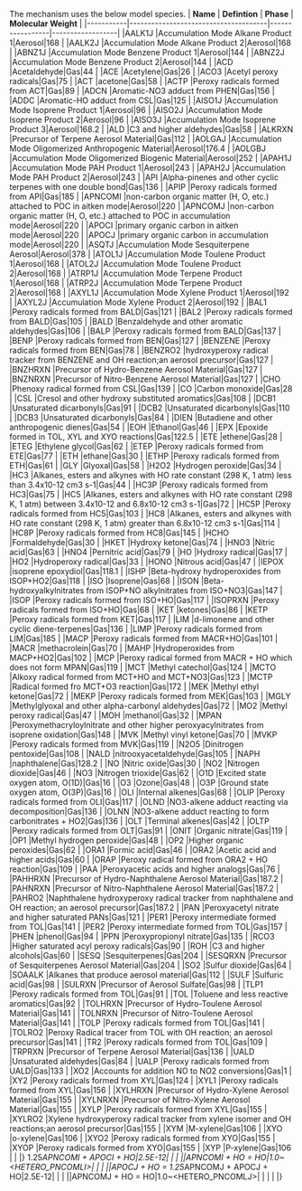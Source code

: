 The mechanism uses the below model species.
| **Name** | **Defintion** | **Phase** | **Molecular Weight** |
|-----------|--------------------------------------|-----------------|------------------|
|AALK1J 	 |Accumulation Mode Alkane Product 1|Aerosol|168 |
|AALK2J 	 |Accumulation Mode Alkane Product 2|Aerosol|168 |
|ABNZ1J 	 |Accumulation Mode Benzene Product 1|Aerosol|144 |
|ABNZ2J 	 |Accumulation Mode Benzene Product 2|Aerosol|144 |
|ACD		 |Acetaldehyde|Gas|44 |
|ACE		 |Acetylene|Gas|26 |
|ACO3		 |Acetyl peroxy radicals|Gas|75 |
|ACT		 |acetone|Gas|58 |
|ACTP		 |Peroxy radicals formed from ACT|Gas|89 |
|ADCN		 |Aromatic-NO3 adduct from PHEN|Gas|156 |
|ADDC		 |Aromatic-HO adduct from CSL|Gas|125 |
|AISO1J 	 |Accumulation Mode Isoprene Product 1|Aerosol|96 |
|AISO2J 	 |Accumulation Mode Isoprene Product 2|Aerosol|96 |
|AISO3J 	 |Accumulation Mode Isoprene Product 3|Aerosol|168.2 |
|ALD		 |C3 and higher aldehydes|Gas|58 |
|ALKRXN 	 |Precursor of Terpene Aerosol Material|Gas|112 |
|AOLGAJ 	 |Accumulation Mode Oligomerized Anthropogenic Material|Aerosol|176.4 |
|AOLGBJ 	 |Accumulation Mode Oligomerized Biogenic Material|Aerosol|252 |
|APAH1J 	 |Accumulation Mode PAH Product 1|Aerosol|243 |
|APAH2J 	 |Accumulation Mode PAH Product 2|Aerosol|243 |
|API		 |Alpha-pinenes and other cyclic terpenes with one double bond|Gas|136 |
|APIP		 |Peroxy radicals formed from API|Gas|185 |
|APNCOMI	 |non-carbon organic matter (H, O, etc.) attached to POC in aitken mode|Aerosol|220 |
|APNCOMJ	 |non-carbon organic matter (H, O, etc.) attached to POC in accumulation mode|Aerosol|220 |
|APOCI  	 |primary organic carbon in aitken mode|Aerosol|220 |
|APOCJ  	 |primary organic carbon in accumulation mode|Aerosol|220 |
|ASQTJ  	 |Accumulation Mode Sesquiterpene Aerosol|Aerosol|378 |
|ATOL1J 	 |Accumulation Mode Toulene Product 1|Aerosol|168 |
|ATOL2J 	 |Accumulation Mode Toulene Product 2|Aerosol|168 |
|ATRP1J 	 |Accumulation Mode Terpene Product 1|Aerosol|168 |
|ATRP2J 	 |Accumulation Mode Terpene Product 2|Aerosol|168 |
|AXYL1J 	 |Accumulation Mode Xylene Product 1|Aerosol|192 |
|AXYL2J 	 |Accumulation Mode Xylene Product 2|Aerosol|192 |
|BAL1		 |Peroxy radicals formed from BALD|Gas|121 |
|BAL2		 |Peroxy radicals formed from BALD|Gas|105 |
|BALD		 |Benzaldehyde and other aromatic aldehydes|Gas|106 |
|BALP		 |Peroxy radicals formed from BALD|Gas|137 |
|BENP		 |Peroxy radicals formed from BEN|Gas|127 |
|BENZENE	 |Peroxy radicals formed from BEN|Gas|78 |
|BENZRO2	 |hydroxyperoxy radical tracker from BENZENE and OH reaction;an aerosol precursor|Gas|127 |
|BNZHRXN	 |Precursor of Hydro-Benzene Aerosol Material|Gas|127 |
|BNZNRXN	 |Precursor of Nitro-Benzene Aerosol Material|Gas|127 |
|CHO		 |Phenoxy radical formed from CSL|Gas|139 |
|CO		 |Carbon monoxide|Gas|28 |
|CSL		 |Cresol and other hydroxy substituted aromatics|Gas|108 |
|DCB1		 |Unsaturated dicarbonyls|Gas|91 |
|DCB2		 |Unsaturated dicarbonyls|Gas|110 |
|DCB3		 |Unsaturated dicarbonyls|Gas|84 |
|DIEN		 |Butadiene and other anthropogenic dienes|Gas|54 |
|EOH		 |Ethanol|Gas|46 |
|EPX		 |Epoxide formed in TOL, XYL and XYO reactions|Gas|122.5 |
|ETE		 |ethene|Gas|28 |
|ETEG		 |Ethylene glycol|Gas|62 |
|ETEP		 |Peroxy radicals formed from ETE|Gas|77 |
|ETH		 |ethane|Gas|30 |
|ETHP		 |Peroxy radicals formed from ETH|Gas|61 |
|GLY		 |Glyoxal|Gas|58 |
|H2O2		 |Hydrogen peroxide|Gas|34 |
|HC3		 |Alkanes, esters and alkynes with HO rate constant (298 K, 1 atm) less than 3.4x10-12 cm3 s-1|Gas|44 |
|HC3P		 |Peroxy radicals formed from HC3|Gas|75 |
|HC5		 |Alkanes, esters and alkynes with HO rate constant (298 K, 1 atm) between 3.4x10-12 and 6.8x10-12 cm3 s-1|Gas|72 |
|HC5P		 |Peroxy radicals formed from HC5|Gas|103 |
|HC8		 |Alkanes, esters and alkynes with HO rate constant (298 K, 1 atm) greater than 6.8x10-12 cm3 s-1|Gas|114 |
|HC8P		 |Peroxy radicals formed from HC8|Gas|145 |
|HCHO		 |Formaldehyde|Gas|30 |
|HKET		 |Hydroxy ketone|Gas|74 |
|HNO3		 |Nitric acid|Gas|63 |
|HNO4		 |Pernitric acid|Gas|79 |
|HO		 |Hydroxy radical|Gas|17 |
|HO2		 |Hydroperoxy radical|Gas|33 |
|HONO		 |Nitrous acid|Gas|47 |
|IEPOX  	 |isoprene epoxydiol|Gas|118.1 |
|ISHP		 |Beta-hydroxy hydroperoxides from ISOP+HO2|Gas|118 |
|ISO		 |Isoprene|Gas|68 |
|ISON		 |Beta-hydroxyalkylnitrates from ISOP+NO alkylnitrates from ISO+NO3|Gas|147 |
|ISOP		 |Peroxy radicals formed from ISO+HO|Gas|117 |
|ISOPRXN	 |Peroxy radicals formed from ISO+HO|Gas|68 |
|KET		 |ketones|Gas|86 |
|KETP		 |Peroxy radicals formed from KET|Gas|117 |
|LIM		 |d-limonene and other cyclic diene-terpenes|Gas|136 |
|LIMP		 |Peroxy radicals formed from LIM|Gas|185 |
|MACP		 |Peroxy radicals formed from MACR+HO|Gas|101 |
|MACR		 |methacrolein|Gas|70 |
|MAHP		 |Hydroperoxides from MACP+HO2|Gas|102 |
|MCP		 |Peroxy radical formed from MACR + HO which does not form MPAN|Gas|119 |
|MCT		 |Methyl catechol|Gas|124 |
|MCTO		 |Alkoxy radical formed from MCT+HO and MCT+NO3|Gas|123 |
|MCTP		 |Radical formed fro MCT+O3 reaction|Gas|172 |
|MEK		 |Methyl ethyl ketone|Gas|72 |
|MEKP		 |Peroxy radicals formed from MEK|Gas|103 |
|MGLY		 |Methylglyoxal and other alpha-carbonyl aldehydes|Gas|72 |
|MO2		 |Methyl peroxy radical|Gas|47 |
|MOH		 |methanol|Gas|32 |
|MPAN		 |Peroxymethacryloylnitrate and other higher peroxyacylnitrates from isoprene oxidation|Gas|148 |
|MVK		 |Methyl vinyl ketone|Gas|70 |
|MVKP		 |Peroxy radicals formed from MVK|Gas|119 |
|N2O5		 |Dinitrogen pentoxide|Gas|108 |
|NALD		 |nitrooxyacetaldehyde|Gas|105 |
|NAPH		 |naphthalene|Gas|128.2 |
|NO		 |Nitric oxide|Gas|30 |
|NO2		 |Nitrogen dioxide|Gas|46 |
|NO3		 |Nitrogen trioxide|Gas|62 |
|O1D		 |Excited state oxygen atom, O(1D)|Gas|16 |
|O3		 |Ozone|Gas|48 |
|O3P		 |Ground state oxygen atom, O(3P)|Gas|16 |
|OLI		 |Internal alkenes|Gas|68 |
|OLIP		 |Peroxy radicals formed from OLI|Gas|117 |
|OLND		 |NO3-alkene adduct reacting via decomposition|Gas|136 |
|OLNN		 |NO3-alkene adduct reacting to form carbonitrates + HO2|Gas|136 |
|OLT		 |Terminal alkenes|Gas|42 |
|OLTP		 |Peroxy radicals formed from OLT|Gas|91 |
|ONIT		 |Organic nitrate|Gas|119 |
|OP1		 |Methyl hydrogen peroxide|Gas|48 |
|OP2		 |Higher organic peroxides|Gas|62 |
|ORA1		 |Formic acid|Gas|46 |
|ORA2		 |Acetic acid and higher acids|Gas|60 |
|ORAP		 |Peroxy radical formed from ORA2 + HO reaction|Gas|109 |
|PAA		 |Peroxyacetic acids and higher analogs|Gas|76 |
|PAHHRXN	 |Precursor of Hydro-Naphthalene Aerosol Material|Gas|187.2 |
|PAHNRXN	 |Precursor of Nitro-Naphthalene Aerosol Material|Gas|187.2 |
|PAHRO2 	 |Naphthalene hydroxyperoxy radical tracker from naphthalene and OH reaction; an aerosol precursor|Gas|187.2 |
|PAN		 |Peroxyacetyl nitrate and higher saturated PANs|Gas|121 |
|PER1		 |Peroxy intermediate formed from TOL|Gas|141 |
|PER2		 |Peroxy intermediate formed from TOL|Gas|157 |
|PHEN		 |phenol|Gas|94 |
|PPN		 |Peroxypropionyl nitrate|Gas|135 |
|RCO3		 |Higher saturated acyl peroxy radicals|Gas|90 |
|ROH		 |C3 and higher alcohols|Gas|60 |
|SESQ		 |Sesquiterpenes|Gas|204 |
|SESQRXN	 |Precursor of Sesquiterpenes Aerosol Material|Gas|204 |
|SO2		 |Sulfur dioxide|Gas|64 |
|SOAALK 	 |Alkanes that produce aerosol material|Gas|112 |
|SULF		 |Sulfuric acid|Gas|98 |
|SULRXN 	 |Precursor of Aerosol Sulfate|Gas|98 |
|TLP1		 |Peroxy radicals formed from TOL|Gas|91 |
|TOL		 |Toluene and less reactive aromatics|Gas|92 |
|TOLHRXN	 |Precursor of Hydro-Toulene Aerosol Material|Gas|141 |
|TOLNRXN	 |Precursor of Nitro-Toulene Aerosol Material|Gas|141 |
|TOLP		 |Peroxy radicals formed from TOL|Gas|141 |
|TOLRO2 	 |Peroxy Radical tracer from TOL with OH reaction; an aerosol precursor|Gas|141 |
|TR2		 |Peroxy radicals formed from TOL|Gas|109 |
|TRPRXN 	 |Precursor of Terpene Aerosol Material|Gas|136 |
|UALD		 |Unsaturated aldehydes|Gas|84 |
|UALP		 |Peroxy radicals formed from UALD|Gas|133 |
|XO2		 |Accounts for addition NO to NO2 conversions|Gas|1 |
|XY2		 |Peroxy radicals formed from XYL|Gas|124 |
|XYL1		 |Peroxy radicals formed from XYL|Gas|156 |
|XYLHRXN	 |Precursor of Hydro-Xylene Aerosol Material|Gas|155 |
|XYLNRXN	 |Precursor of Nitro-Xylene Aerosol Material|Gas|155 |
|XYLP		 |Peroxy radicals formed from XYL|Gas|155 |
|XYLRO2 	 |Xylene hydroxyperoxy radical tracker from xylene isomer and OH reactions;an aerosol precursor|Gas|155 |
|XYM		 |M-xylene|Gas|106 |
|XYO		 |o-xylene|Gas|106 |
|XYO2		 |Peroxy radicals formed from XYO|Gas|155 |
|XYOP		 |Peroxy radicals formed from XYO|Gas|155 |
|XYP		 |P-xylene|Gas|106 |
| |}
 1.25*APNCOMI + APOCI + HO|2.5E-12| | |
|<RPOAGELI>|APNCOMI + HO = HO|1.0~<HETERO_PNCOMLI>| | |
|<RPOAGEPJ>|APOCJ + HO = 1.25*APNCOMJ + APOCJ + HO|2.5E-12| | |
|<RPOAGELJ>|APNCOMJ + HO = HO|1.0~<HETERO_PNCOMLJ>| | |
| |}

